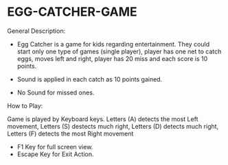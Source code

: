# EGG-CATCHER-GAME

General Description:

- Egg Catcher is a game for kids regarding entertainment. They could start only one type of games (single player), player has one net to catch eggs, moves left and right, player has 20 miss and each score is 10 points.

- Sound is applied in each catch as 10 points gained.

- No Sound for missed ones.

How to Play:

Game is played by Keyboard keys. 
Letters (A) detects the most Left movement,
Letters (S) destects much right,
Letters (D) detects much right,
Letters (F) detects the most Right movement

- F1 Key for full screen view.
- Escape Key for Exit Action.
